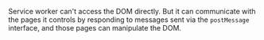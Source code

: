 
 Service worker can't access the DOM directly. But it can communicate with the pages it controls by responding to messages sent via the `postMessage` interface, and those pages can manipulate the DOM.
